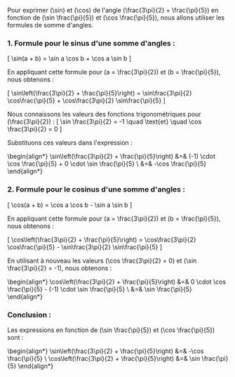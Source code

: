 Pour exprimer \(\sin\) et \(\cos\) de l'angle \(\frac{3\pi}{2} + \frac{\pi}{5}\) en fonction de \(\sin \frac{\pi}{5}\) et \(\cos \frac{\pi}{5}\), nous allons utiliser les formules de somme d'angles.

### 1. Formule pour le sinus d'une somme d'angles :

\[
\sin(a + b) = \sin a \cos b + \cos a \sin b
\]

En appliquant cette formule pour \(a = \frac{3\pi}{2}\) et \(b = \frac{\pi}{5}\), nous obtenons :

\[
\sin\left(\frac{3\pi}{2} + \frac{\pi}{5}\right) = \sin\frac{3\pi}{2} \cos\frac{\pi}{5} + \cos\frac{3\pi}{2} \sin\frac{\pi}{5}
\]

Nous connaissons les valeurs des fonctions trigonométriques pour \(\frac{3\pi}{2}\) :
\[
\sin \frac{3\pi}{2} = -1 \quad \text{et} \quad \cos \frac{3\pi}{2} = 0
\]

Substituons ces valeurs dans l'expression :

\begin{align*}
\sin\left(\frac{3\pi}{2} + \frac{\pi}{5}\right) &=& (-1) \cdot \cos \frac{\pi}{5} + 0 \cdot \sin \frac{\pi}{5} \\
&=& -\cos \frac{\pi}{5}
\end{align*}

### 2. Formule pour le cosinus d'une somme d'angles :

\[
\cos(a + b) = \cos a \cos b - \sin a \sin b
\]

En appliquant cette formule pour \(a = \frac{3\pi}{2}\) et \(b = \frac{\pi}{5}\), nous obtenons :

\[
\cos\left(\frac{3\pi}{2} + \frac{\pi}{5}\right) = \cos\frac{3\pi}{2} \cos\frac{\pi}{5} - \sin\frac{3\pi}{2} \sin\frac{\pi}{5}
\]

En utilisant à nouveau les valeurs \(\cos \frac{3\pi}{2} = 0\) et \(\sin \frac{3\pi}{2} = -1\), nous obtenons :

\begin{align*}
\cos\left(\frac{3\pi}{2} + \frac{\pi}{5}\right) &=& 0 \cdot \cos \frac{\pi}{5} - (-1) \cdot \sin \frac{\pi}{5} \\
&=& \sin \frac{\pi}{5}
\end{align*}

### Conclusion :

Les expressions en fonction de \(\sin \frac{\pi}{5}\) et \(\cos \frac{\pi}{5}\) sont :

\begin{align*}
\sin\left(\frac{3\pi}{2} + \frac{\pi}{5}\right) &=& -\cos \frac{\pi}{5} \\
\cos\left(\frac{3\pi}{2} + \frac{\pi}{5}\right) &=& \sin \frac{\pi}{5}
\end{align*}

